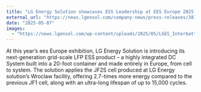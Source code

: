 ```yaml
---
title: "LG Energy Solution showcases ESS Leadership at EES Europe 2025 in Munich"
external_url: "https://news.lgensol.com/company-news/press-releases/3813/"
date: "2025-05-07"
images:
  - "https://news.lgensol.com/wp-content/uploads/2025/05/LGES_Interbattery-Europe-1_JPG_251KB-1.jpg"
---
```


At this year’s ees Europe exhibition, LG Energy Solution is introducing its next-generation grid-scale LFP ESS product – a highly integrated DC System built into a 20-foot container and made entirely in Europe, from cell to system. The solution applies the JF2S cell produced at LG Energy solution’s Wroclaw facility, offering 2.7-times more energy compared to the previous JF1 cell, along with an ultra-long lifespan of up to 15,000 cycles.